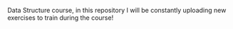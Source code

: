 Data Structure course, in this repository I will be constantly uploading new exercises to train during the course!
